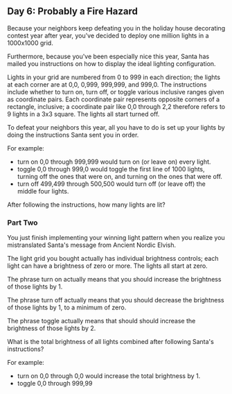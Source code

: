 ## Day 6: Probably a Fire Hazard

Because your neighbors keep defeating you in the holiday house decorating contest year after year, you've decided to deploy one million lights in a 1000x1000 grid.

Furthermore, because you've been especially nice this year, Santa has mailed you instructions on how to display the ideal lighting configuration.

Lights in your grid are numbered from 0 to 999 in each direction; the lights at each corner are at 0,0, 0,999, 999,999, and 999,0. The instructions include whether to turn on, turn off, or toggle various inclusive ranges given as coordinate pairs. Each coordinate pair represents opposite corners of a rectangle, inclusive; a coordinate pair like 0,0 through 2,2 therefore refers to 9 lights in a 3x3 square. The lights all start turned off.

To defeat your neighbors this year, all you have to do is set up your lights by doing the instructions Santa sent you in order.

For example:

* turn on 0,0 through 999,999 would turn on (or leave on) every light.
* toggle 0,0 through 999,0 would toggle the first line of 1000 lights, turning off the ones that were on, and turning on the ones that were off.
* turn off 499,499 through 500,500 would turn off (or leave off) the middle four lights.

After following the instructions, how many lights are lit?

### Part Two

You just finish implementing your winning light pattern when you realize you mistranslated Santa's message from Ancient Nordic Elvish.

The light grid you bought actually has individual brightness controls; each light can have a brightness of zero or more. The lights all start at zero.

The phrase turn on actually means that you should increase the brightness of those lights by 1.

The phrase turn off actually means that you should decrease the brightness of those lights by 1, to a minimum of zero.

The phrase toggle actually means that should should increase the brightness of those lights by 2.

What is the total brightness of all lights combined after following Santa's instructions?

For example:

* turn on 0,0 through 0,0 would increase the total brightness by 1.
* toggle 0,0 through 999,99
